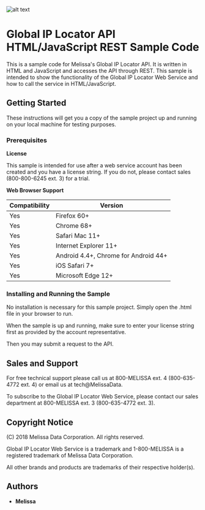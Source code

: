 ![alt text](https://www.melissa.com/_borders17/nav/2017/images/melissa-global-intelligence.png)

# Global IP Locator API HTML/JavaScript REST Sample Code

This is a sample code for Melissa's Global IP Locator API. It is written in HTML and JavaScript and accesses the API through REST. 
This sample is intended to show the functionality of the Global IP Locator Web Service and how to call the service in HTML/JavaScript. 


## Getting Started

These instructions will get you a copy of the sample project up and running on your local machine for testing purposes. 

### Prerequisites

**License**

This sample is intended for use after a web service account has been created and you have a license string.
If you do not, please contact sales (800-800-6245 ext. 3) for a trial.

**Web Browser Support**

| Compatibility | Version  |
| ----------- | ---------- |
| Yes | Firefox 60+ |
| Yes | Chrome 68+ |
| Yes | Safari Mac 11+ |
| Yes | Internet Explorer 11+ |
| Yes | Android 4.4+, Chrome for Android 44+ |
| Yes | iOS Safari 7+ |
| Yes | Microsoft Edge 12+ |

### Installing and Running the Sample

No installation is necessary for this sample project. Simply open the .html file in your browser to run. 

When the sample is up and running, make sure to enter your license string first as provided by the account representative. 

Then you may submit a request to the API. 


## Sales and Support

For free technical support please call us at 800-MELISSA ext. 4 (800-635-4772 ext. 4) or email us at tech@MelissaData.

To subscribe to the Global IP Locator Web Service, please contact our sales department at 800-MELISSA ext. 3 (800-635-4772 ext. 3).


## Copyright Notice

(C) 2018 Melissa Data Corporation. All rights reserved.

Global IP Locator Web Service is a trademark and 1-800-MELISSA is a registered trademark
of Melissa Data Corporation.

All other brands and products are trademarks of their respective holder(s).


## Authors

* **Melissa**

